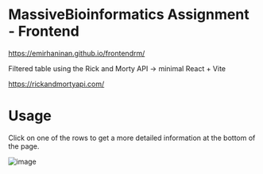 # MassiveBioinformatics Assignment - Frontend

https://emirhaninan.github.io/frontendrm/

Filtered table using the Rick and Morty API -> minimal React + Vite

https://rickandmortyapi.com/

# Usage
Click on one of the rows to get a more detailed 
information at the bottom of the page.

![image](https://github.com/user-attachments/assets/28b6390c-f9b4-420a-bb66-b180506cc8c2)

